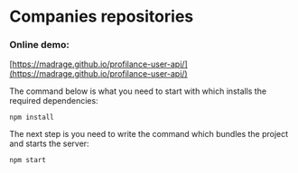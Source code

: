 # Companies repositories

### Online demo:

[https://madrage.github.io/profilance-user-api/](https://madrage.github.io/profilance-user-api/)

The command below is what you need to start with which installs the required dependencies:

`npm install`

The next step is you need to write the command which bundles the project and starts the server:

`npm start`
